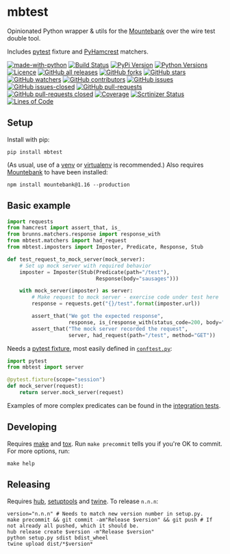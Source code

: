 # mbtest

Opinionated Python wrapper & utils for the [Mountebank](http://www.mbtest.org/) over the wire test double tool.

Includes [pytest](https://pytest.org) fixture and [PyHamcrest](https://pyhamcrest.readthedocs.io) matchers.

[![made-with-python](https://img.shields.io/badge/Made%20with-Python-1f425f.svg)](https://www.python.org/)
[![Build Status](https://travis-ci.org/brunns/mbtest.svg?branch=master&logo=travis)](https://travis-ci.org/brunns/mbtest)
[![PyPi Version](https://img.shields.io/pypi/v/mbtest.svg?logo=pypi)](https://pypi.org/project/mbtest/#history)
[![Python Versions](https://img.shields.io/pypi/pyversions/mbtest.svg?logo=python)](https://pypi.org/project/mbtest/)
[![Licence](https://img.shields.io/github/license/brunns/mbtest.svg)](https://github.com/brunns/mbtest/blob/master/LICENSE)
[![GitHub all releases](https://img.shields.io/github/downloads/brunns/mbtest/total.svg?logo=github)](https://github.com/brunns/mbtest/releases/)
[![GitHub forks](https://img.shields.io/github/forks/brunns/mbtest.svg?label=Fork&logo=github)](https://github.com/brunns/mbtest/network/members)
[![GitHub stars](https://img.shields.io/github/stars/brunns/mbtest.svg?label=Star&logo=github)](https://github.com/brunns/mbtest/stargazers/)
[![GitHub watchers](https://img.shields.io/github/watchers/brunns/mbtest.svg?label=Watch&logo=github)](https://github.com/brunns/mbtest/watchers/)
[![GitHub contributors](https://img.shields.io/github/contributors/brunns/mbtest.svg?logo=github)](https://github.com/brunns/mbtest/graphs/contributors/)
[![GitHub issues](https://img.shields.io/github/issues/brunns/mbtest.svg?logo=github)](https://github.com/brunns/mbtest/issues/)
[![GitHub issues-closed](https://img.shields.io/github/issues-closed/brunns/mbtest.svg?logo=github)](https://github.com/brunns/mbtest/issues?q=is%3Aissue+is%3Aclosed)
[![GitHub pull-requests](https://img.shields.io/github/issues-pr/brunns/mbtest.svg?logo=github)](https://github.com/brunns/mbtest/pulls)
[![GitHub pull-requests closed](https://img.shields.io/github/issues-pr-closed/brunns/mbtest.svg?logo=github)](https://github.com/brunns/mbtest/pulls?utf8=%E2%9C%93&q=is%3Apr+is%3Aclosed)
[![Coverage](https://img.shields.io/coveralls/github/brunns/mbtest.svg)](https://coveralls.io/github/brunns/mbtest)
[![Scrtinizer Status](https://img.shields.io/scrutinizer/g/brunns/mbtest/master.png?label=code+quality)](https://scrutinizer-ci.com/g/brunns/mbtest/)
[![Lines of Code](https://tokei.rs/b1/github/brunns/mbtest)](https://github.com/brunns/mbtest)

## Setup

Install with pip:

    pip install mbtest

(As usual, use of a [venv](https://docs.python.org/3/library/venv.html) or [virtualenv](https://virtualenv.pypa.io) is recommended.) Also requires [Mountebank](http://www.mbtest.org/) to have been installed:

    npm install mountebank@1.16 --production

## Basic example

```python
import requests
from hamcrest import assert_that, is_
from brunns.matchers.response import response_with
from mbtest.matchers import had_request
from mbtest.imposters import Imposter, Predicate, Response, Stub

def test_request_to_mock_server(mock_server):
    # Set up mock server with required behavior
    imposter = Imposter(Stub(Predicate(path="/test"), 
                             Response(body="sausages")))

    with mock_server(imposter) as server:
        # Make request to mock server - exercise code under test here
        response = requests.get("{}/test".format(imposter.url))

        assert_that("We got the expected response", 
                    response, is_(response_with(status_code=200, body="sausages")))
        assert_that("The mock server recorded the request", 
                    server, had_request(path="/test", method="GET"))
```

Needs a [pytest fixture](https://docs.pytest.org/en/latest/fixture.html), most easily defined in [`conftest.py`](https://docs.pytest.org/en/latest/fixture.html#conftest-py-sharing-fixture-functions):

```python
import pytest
from mbtest import server

@pytest.fixture(scope="session")
def mock_server(request):
    return server.mock_server(request)
```

Examples of more complex predicates can be found in the [integration tests](https://github.com/brunns/mbtest/tree/master/tests/integration/).

## Developing

Requires [make](https://www.gnu.org/software/make/manual/html_node/index.html) and [tox](https://tox.readthedocs.io). Run `make precommit` tells you if you're OK to commit. For more options, run:

    make help

## Releasing

Requires [hub](https://hub.github.com/), [setuptools](https://setuptools.readthedocs.io) and [twine](https://twine.readthedocs.io). To release `n.n.n`:

    version="n.n.n" # Needs to match new version number in setup.py.
    make precommit && git commit -am"Release $version" && git push # If not already all pushed, which it should be.
    hub release create $version -m"Release $version"
    python setup.py sdist bdist_wheel
    twine upload dist/*$version*
